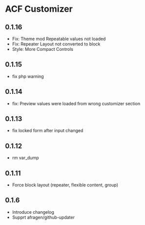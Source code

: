 ACF Customizer
==============

0.1.16
------
 - Fix: Theme mod Repeatable values not loaded
 - Fix: Repeater Layout not converted to block
 - Style: More Compact Controls

0.1.15
------
 - fix php warning

0.1.14
------
 - fix: Preview values were loaded from wrong customizer section

0.1.13
------
 - fix locked form after input changed

0.1.12
------
 - rm var_dump

0.1.11
------
 - Force block layout (repeater, flexible content, group)

0.1.6
-----
 - Introduce changelog
 - Supprt afragen/github-updater
